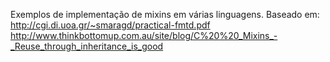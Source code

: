 Exemplos de implementação de mixins em várias linguagens.
Baseado em:
http://cgi.di.uoa.gr/~smaragd/practical-fmtd.pdf
http://www.thinkbottomup.com.au/site/blog/C%20%20_Mixins_-_Reuse_through_inheritance_is_good

